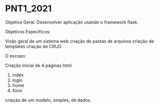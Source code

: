 # PNT1_2021

Objetivo Geral:
Desenvolver aplicação usando o framework flask.

Objetivos Específicos:

Visão geral de um sistema web
criação de pastas de arquivos
criação de templates
criação de CRUD

O escopo:

Criação inicial de 4 páginas html
1. index
2. login
3. home
4. form

criação de um modelo, simples, de dados.
